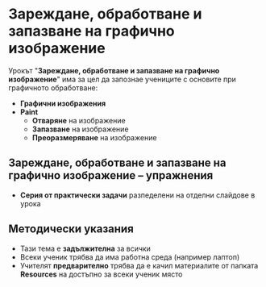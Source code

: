 # Зареждане, обработване и запазване на графично изображение

Урокът "**Зареждане, обработване и запазване на графично изображение**" има за цел да запознае учениците с основите при графичното обработване:
 - **Графични изображения**
 - **Paint**
   - **Отваряне** на изображение
   - **Запазване** на изображение
   - **Преоразмеряване** на изображение

## Зареждане, обработване и запазване на графично изображение – упражнения
  - **Серия от практически задачи** разпеделени на отделни слайдове в урока

## Методически указания
  - Тази тема е **задължителна** за всички
  - Всеки ученик трябва да има работна среда (например лаптоп)
  - Учителят **предварително** трябва да е качил материалите от папката **Resources** на достъпно за всеки ученик място

